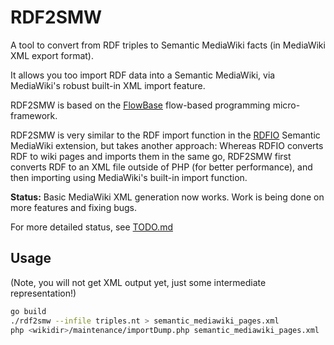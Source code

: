 RDF2SMW
=======

A tool to convert from RDF triples to Semantic MediaWiki facts (in MediaWiki
XML export format).

It allows you too import RDF data into a Semantic MediaWiki, via MediaWiki's
robust built-in XML import feature.

RDF2SMW is based on the [FlowBase](https://github.com/flowbase/flowbase)
flow-based programming micro-framework.

RDF2SMW is very similar to the RDF import function in the
[RDFIO](https://github.com/rdfio/RDFIO) Semantic MediaWiki extension, but takes
another approach: Whereas RDFIO converts RDF to wiki pages and imports them in
the same go, RDF2SMW first converts RDF to an XML file outside of PHP (for
better performance), and then importing using MediaWiki's built-in import
function.

**Status:** Basic MediaWiki XML generation now works. Work is being done on
more features and fixing bugs.

For more detailed status, see [TODO.md](https://github.com/samuell/rdf2smw/blob/master/TODO.md)

Usage
-----

(Note, you will not get XML output yet, just some intermediate representation!)

```bash
go build
./rdf2smw --infile triples.nt > semantic_mediawiki_pages.xml
php <wikidir>/maintenance/importDump.php semantic_mediawiki_pages.xml
```

